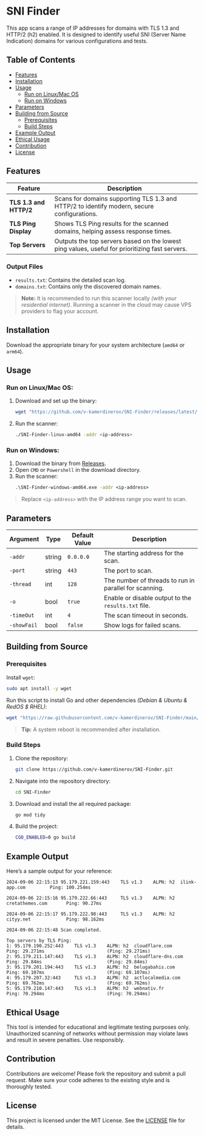 
# SNI Finder

This app scans a range of IP addresses for domains with TLS 1.3 and HTTP/2 (h2) enabled. It is designed to identify useful SNI (Server Name Indication) domains for various configurations and tests.

## Table of Contents
- [Features](#features)
- [Installation](#installation)
- [Usage](#usage)
  - [Run on Linux/Mac OS](#run-on-linuxmac-os)
  - [Run on Windows](#run-on-windows)
- [Parameters](#parameters)
- [Building from Source](#building-from-source)
  - [Prerequisites](#prerequisites)
  - [Build Steps](#build-steps)
- [Example Output](#example-output)
- [Ethical Usage](#ethical-usage)
- [Contribution](#contribution)
- [License](#license)

## Features

| Feature             | Description                                              |
|---------------------|----------------------------------------------------------|
| **TLS 1.3 and HTTP/2** | Scans for domains supporting TLS 1.3 and HTTP/2 to identify modern, secure configurations. |
| **TLS Ping Display** | Shows TLS Ping results for the scanned domains, helping assess response times. |
| **Top Servers**     | Outputs the top servers based on the lowest ping values, useful for prioritizing fast servers. |

### Output Files
- `results.txt`: Contains the detailed scan log.
- `domains.txt`: Contains only the discovered domain names.

> **Note:** It is recommended to run this scanner locally _(with your residential internet)_. Running a scanner in the cloud may cause VPS providers to flag your account.

## Installation

Download the appropriate binary for your system architecture (`amd64` or `arm64`).

## Usage

### Run on Linux/Mac OS:

1. Download and set up the binary:
    ```bash
    wget "https://github.com/v-kamerdinerov/SNI-Finder/releases/latest/download/SNI-Finder-$(uname -s | tr A-Z a-z)-amd64" -O SNI-Finder && chmod +x SNI-Finder
    ```
2. Run the scanner:
    ```bash
    ./SNI-Finder-linux-amd64 -addr <ip-address>
    ```

### Run on Windows:

1. Download the binary from [Releases](https://github.com/v-kamerdinerov/SNI-Finder/releases/latest).
2. Open `CMD` or `Powershell` in the download directory.
3. Run the scanner:
    ```cmd
    .\SNI-Finder-windows-amd64.exe -addr <ip-address>
    ```

> Replace `<ip-address>` with the IP address range you want to scan.

## Parameters

| Argument       | Type    | Default Value | Description                                         |
|----------------|---------|---------------|-----------------------------------------------------|
| `-addr`        | string  | `0.0.0.0`     | The starting address for the scan.                  |
| `-port`        | string  | `443`         | The port to scan.                                   |
| `-thread`      | int     | `128`         | The number of threads to run in parallel for scanning. |
| `-o`           | bool    | `true`        | Enable or disable output to the `results.txt` file. |
| `-timeOut`     | int     | `4`           | The scan timeout in seconds.                        |
| `-showFail`    | bool    | `false`       | Show logs for failed scans.                         |

## Building from Source

### Prerequisites

Install `wget`:
```bash
sudo apt install -y wget
```

Run this script to install Go and other dependencies _(Debian & Ubuntu & RedOS $ RHEL)_:
```bash
wget "https://raw.githubusercontent.com/v-kamerdinerov/SNI-Finder/main/install-go.sh" -O install-go.sh && chmod +x install-go.sh && bash install-go.sh
```
> **Tip:** A system reboot is recommended after installation.

### Build Steps

1. Clone the repository:
    ```bash
    git clone https://github.com/v-kamerdinerov/SNI-Finder.git 
    ```
2. Navigate into the repository directory:
    ```bash
    cd SNI-Finder 
    ```
3. Download and install the all required package:
    ```bash
    go mod tidy
    ```
4. Build the project:
    ```bash
    CGO_ENABLED=0 go build
    ```

## Example Output

Here’s a sample output for your reference:

```
2024-09-06 22:15:13 95.179.221.159:443    TLS v1.3    ALPN: h2  ilink-app.com         Ping: 100.254ms                     

2024-09-06 22:15:16 95.179.222.66:443     TLS v1.3    ALPN: h2  cretathemes.com       Ping: 90.27ms                       

2024-09-06 22:15:17 95.179.222.98:443     TLS v1.3    ALPN: h2  cityy.net             Ping: 98.162ms                     

2024-09-06 22:15:48 Scan completed.

Top servers by TLS Ping:
1: 95.179.190.252:443    TLS v1.3    ALPN: h2  cloudflare.com        Ping: 29.271ms                       (Ping: 29.271ms)
2: 95.179.211.147:443    TLS v1.3    ALPN: h2  cloudflare-dns.com    Ping: 29.84ms                        (Ping: 29.84ms)
3: 95.179.201.194:443    TLS v1.3    ALPN: h2  belugabahis.com       Ping: 69.107ms                       (Ping: 69.107ms)
4: 95.179.207.32:443     TLS v1.3    ALPN: h2  actlocalmedia.com     Ping: 69.762ms                       (Ping: 69.762ms)
5: 95.179.210.147:443    TLS v1.3    ALPN: h2  webnativ.fr           Ping: 70.294ms                       (Ping: 70.294ms)
```

## Ethical Usage

This tool is intended for educational and legitimate testing purposes only. Unauthorized scanning of networks without permission may violate laws and result in severe penalties. Use responsibly.

## Contribution

Contributions are welcome! Please fork the repository and submit a pull request. Make sure your code adheres to the existing style and is thoroughly tested.

## License

This project is licensed under the MIT License. See the [LICENSE](LICENSE) file for details.
